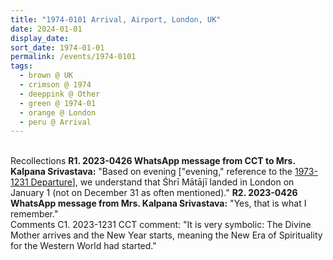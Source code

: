 ```yaml
---
title: "1974-0101 Arrival, Airport, London, UK"
date: 2024-01-01
display_date: 
sort_date: 1974-01-01
permalink: /events/1974-0101
tags:
  - brown @ UK
  - crimson @ 1974
  - deeppink @ Other
  - green @ 1974-01
  - orange @ London
  - peru @ Arrival
---
```


<br>

<wave-list>
  <list-title color="DarkSeaGreen" width="65"> Recollections</list-title>
  <list-item color="BlanchedAlmond"  width="250"><b>R1. 2023-0426 WhatsApp message from CCT to Mrs. Kalpana Srivastava:</b> "Based on evening ["evening," reference to the <a href="https://seven-teams.github.io/events/1973-1231">1973-1231 Departure</a>], we understand that Śhrī Mātājī landed in London on January 1 (not on December 31 as often mentioned)."</list-item>
  <list-item color="BlanchedAlmond"  width="250"><b>R2. 2023-0426 WhatsApp message from Mrs. Kalpana Srivastava:</b> "Yes, that is what I remember."</list-item>
</wave-list>

<br>

<wave-list>
  <list-title color="green" width="60">Comments</list-title>
  <list-item color="BlanchedAlmond"  width="250">C1. 2023-1231 CCT comment: "It is very symbolic: The Divine Mother arrives and the New Year starts, meaning the New Era of Spirituality for the Western World had started."</list-item>
</wave-list>